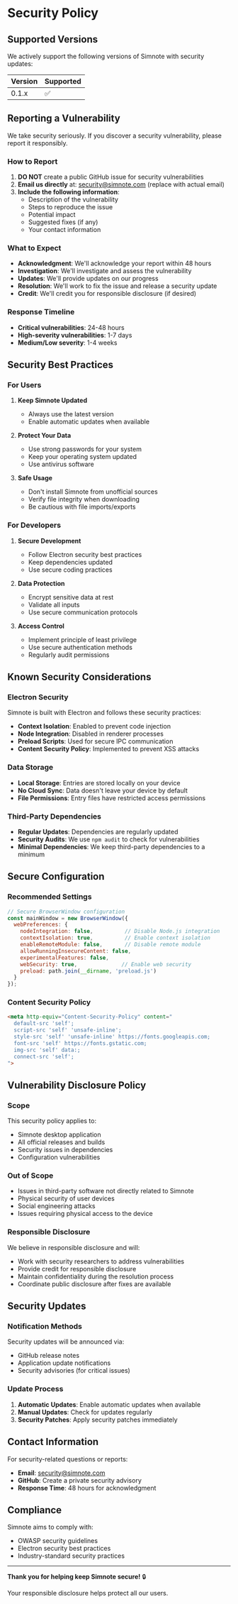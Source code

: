 # Security Policy

## Supported Versions

We actively support the following versions of Simnote with security updates:

| Version | Supported          |
| ------- | ------------------ |
| 0.1.x   | :white_check_mark: |

## Reporting a Vulnerability

We take security seriously. If you discover a security vulnerability, please report it responsibly.

### How to Report

1. **DO NOT** create a public GitHub issue for security vulnerabilities
2. **Email us directly** at: security@simnote.com (replace with actual email)
3. **Include the following information**:
   - Description of the vulnerability
   - Steps to reproduce the issue
   - Potential impact
   - Suggested fixes (if any)
   - Your contact information

### What to Expect

- **Acknowledgment**: We'll acknowledge your report within 48 hours
- **Investigation**: We'll investigate and assess the vulnerability
- **Updates**: We'll provide updates on our progress
- **Resolution**: We'll work to fix the issue and release a security update
- **Credit**: We'll credit you for responsible disclosure (if desired)

### Response Timeline

- **Critical vulnerabilities**: 24-48 hours
- **High-severity vulnerabilities**: 1-7 days
- **Medium/Low severity**: 1-4 weeks

## Security Best Practices

### For Users

1. **Keep Simnote Updated**
   - Always use the latest version
   - Enable automatic updates when available

2. **Protect Your Data**
   - Use strong passwords for your system
   - Keep your operating system updated
   - Use antivirus software

3. **Safe Usage**
   - Don't install Simnote from unofficial sources
   - Verify file integrity when downloading
   - Be cautious with file imports/exports

### For Developers

1. **Secure Development**
   - Follow Electron security best practices
   - Keep dependencies updated
   - Use secure coding practices

2. **Data Protection**
   - Encrypt sensitive data at rest
   - Validate all inputs
   - Use secure communication protocols

3. **Access Control**
   - Implement principle of least privilege
   - Use secure authentication methods
   - Regularly audit permissions

## Known Security Considerations

### Electron Security

Simnote is built with Electron and follows these security practices:

- **Context Isolation**: Enabled to prevent code injection
- **Node Integration**: Disabled in renderer processes
- **Preload Scripts**: Used for secure IPC communication
- **Content Security Policy**: Implemented to prevent XSS attacks

### Data Storage

- **Local Storage**: Entries are stored locally on your device
- **No Cloud Sync**: Data doesn't leave your device by default
- **File Permissions**: Entry files have restricted access permissions

### Third-Party Dependencies

- **Regular Updates**: Dependencies are regularly updated
- **Security Audits**: We use `npm audit` to check for vulnerabilities
- **Minimal Dependencies**: We keep third-party dependencies to a minimum

## Secure Configuration

### Recommended Settings

```javascript
// Secure BrowserWindow configuration
const mainWindow = new BrowserWindow({
  webPreferences: {
    nodeIntegration: false,          // Disable Node.js integration
    contextIsolation: true,          // Enable context isolation
    enableRemoteModule: false,       // Disable remote module
    allowRunningInsecureContent: false,
    experimentalFeatures: false,
    webSecurity: true,              // Enable web security
    preload: path.join(__dirname, 'preload.js')
  }
});
```

### Content Security Policy

```html
<meta http-equiv="Content-Security-Policy" content="
  default-src 'self';
  script-src 'self' 'unsafe-inline';
  style-src 'self' 'unsafe-inline' https://fonts.googleapis.com;
  font-src 'self' https://fonts.gstatic.com;
  img-src 'self' data:;
  connect-src 'self';
">
```

## Vulnerability Disclosure Policy

### Scope

This security policy applies to:
- Simnote desktop application
- All official releases and builds
- Security issues in dependencies
- Configuration vulnerabilities

### Out of Scope

- Issues in third-party software not directly related to Simnote
- Physical security of user devices
- Social engineering attacks
- Issues requiring physical access to the device

### Responsible Disclosure

We believe in responsible disclosure and will:
- Work with security researchers to address vulnerabilities
- Provide credit for responsible disclosure
- Maintain confidentiality during the resolution process
- Coordinate public disclosure after fixes are available

## Security Updates

### Notification Methods

Security updates will be announced via:
- GitHub release notes
- Application update notifications
- Security advisories (for critical issues)

### Update Process

1. **Automatic Updates**: Enable automatic updates when available
2. **Manual Updates**: Check for updates regularly
3. **Security Patches**: Apply security patches immediately

## Contact Information

For security-related questions or reports:

- **Email**: security@simnote.com
- **GitHub**: Create a private security advisory
- **Response Time**: 48 hours for acknowledgment

## Compliance

Simnote aims to comply with:
- OWASP security guidelines
- Electron security best practices
- Industry-standard security practices

---

**Thank you for helping keep Simnote secure!** 🔒

Your responsible disclosure helps protect all our users.
